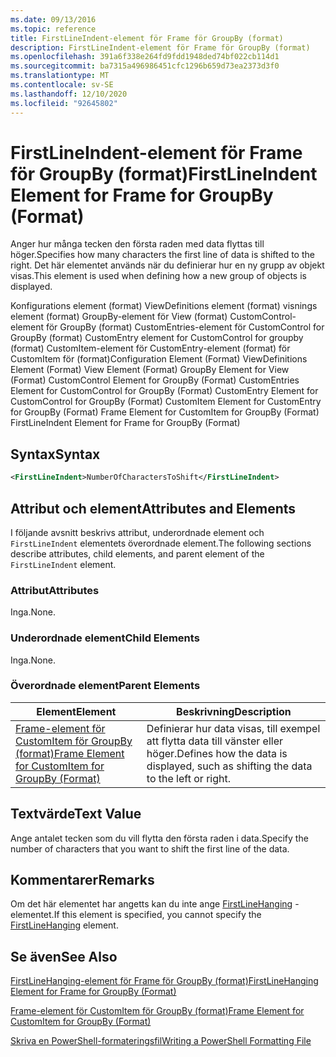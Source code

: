 ```yaml
---
ms.date: 09/13/2016
ms.topic: reference
title: FirstLineIndent-element för Frame för GroupBy (format)
description: FirstLineIndent-element för Frame för GroupBy (format)
ms.openlocfilehash: 391a6f338e264fd9fdd1948ded74bf022cb114d1
ms.sourcegitcommit: ba7315a496986451cfc1296b659d73ea2373d3f0
ms.translationtype: MT
ms.contentlocale: sv-SE
ms.lasthandoff: 12/10/2020
ms.locfileid: "92645802"
---
```

# <a name="firstlineindent-element-for-frame-for-groupby-format"></a><span data-ttu-id="c57d1-103">FirstLineIndent-element för Frame för GroupBy (format)</span><span class="sxs-lookup"><span data-stu-id="c57d1-103">FirstLineIndent Element for Frame for GroupBy (Format)</span></span>

<span data-ttu-id="c57d1-104">Anger hur många tecken den första raden med data flyttas till höger.</span><span class="sxs-lookup"><span data-stu-id="c57d1-104">Specifies how many characters the first line of data is shifted to the right.</span></span> <span data-ttu-id="c57d1-105">Det här elementet används när du definierar hur en ny grupp av objekt visas.</span><span class="sxs-lookup"><span data-stu-id="c57d1-105">This element is used when defining how a new group of objects is displayed.</span></span>

<span data-ttu-id="c57d1-106">Konfigurations element (format) ViewDefinitions element (format) visnings element (format) GroupBy-element för View (format) CustomControl-element för GroupBy (format) CustomEntries-element för CustomControl for GroupBy (format) CustomEntry element for CustomControl for groupby (format) CustomItem-element för CustomEntry-element (format) för CustomItem för (format)</span><span class="sxs-lookup"><span data-stu-id="c57d1-106">Configuration Element (Format) ViewDefinitions Element (Format) View Element (Format) GroupBy Element for View (Format) CustomControl Element for GroupBy (Format) CustomEntries Element for CustomControl for GroupBy (Format) CustomEntry Element for CustomControl for GroupBy (Format) CustomItem Element for CustomEntry for GroupBy (Format) Frame Element for CustomItem for GroupBy (Format) FirstLineIndent Element for Frame for GroupBy (Format)</span></span>

## <a name="syntax"></a><span data-ttu-id="c57d1-107">Syntax</span><span class="sxs-lookup"><span data-stu-id="c57d1-107">Syntax</span></span>

```xml
<FirstLineIndent>NumberOfCharactersToShift</FirstLineIndent>
```

## <a name="attributes-and-elements"></a><span data-ttu-id="c57d1-108">Attribut och element</span><span class="sxs-lookup"><span data-stu-id="c57d1-108">Attributes and Elements</span></span>

<span data-ttu-id="c57d1-109">I följande avsnitt beskrivs attribut, underordnade element och `FirstLineIndent` elementets överordnade element.</span><span class="sxs-lookup"><span data-stu-id="c57d1-109">The following sections describe attributes, child elements, and parent element of the `FirstLineIndent` element.</span></span>

### <a name="attributes"></a><span data-ttu-id="c57d1-110">Attribut</span><span class="sxs-lookup"><span data-stu-id="c57d1-110">Attributes</span></span>

<span data-ttu-id="c57d1-111">Inga.</span><span class="sxs-lookup"><span data-stu-id="c57d1-111">None.</span></span>

### <a name="child-elements"></a><span data-ttu-id="c57d1-112">Underordnade element</span><span class="sxs-lookup"><span data-stu-id="c57d1-112">Child Elements</span></span>

<span data-ttu-id="c57d1-113">Inga.</span><span class="sxs-lookup"><span data-stu-id="c57d1-113">None.</span></span>

### <a name="parent-elements"></a><span data-ttu-id="c57d1-114">Överordnade element</span><span class="sxs-lookup"><span data-stu-id="c57d1-114">Parent Elements</span></span>

|<span data-ttu-id="c57d1-115">Element</span><span class="sxs-lookup"><span data-stu-id="c57d1-115">Element</span></span>|<span data-ttu-id="c57d1-116">Beskrivning</span><span class="sxs-lookup"><span data-stu-id="c57d1-116">Description</span></span>|
|-------------|-----------------|
|[<span data-ttu-id="c57d1-117">Frame-element för CustomItem för GroupBy (format)</span><span class="sxs-lookup"><span data-stu-id="c57d1-117">Frame Element for CustomItem for GroupBy (Format)</span></span>](./frame-element-for-customitem-for-groupby-format.md)|<span data-ttu-id="c57d1-118">Definierar hur data visas, till exempel att flytta data till vänster eller höger.</span><span class="sxs-lookup"><span data-stu-id="c57d1-118">Defines how the data is displayed, such as shifting the data to the left or right.</span></span>|

## <a name="text-value"></a><span data-ttu-id="c57d1-119">Textvärde</span><span class="sxs-lookup"><span data-stu-id="c57d1-119">Text Value</span></span>

<span data-ttu-id="c57d1-120">Ange antalet tecken som du vill flytta den första raden i data.</span><span class="sxs-lookup"><span data-stu-id="c57d1-120">Specify the number of characters that you want to shift the first line of the data.</span></span>

## <a name="remarks"></a><span data-ttu-id="c57d1-121">Kommentarer</span><span class="sxs-lookup"><span data-stu-id="c57d1-121">Remarks</span></span>

<span data-ttu-id="c57d1-122">Om det här elementet har angetts kan du inte ange [FirstLineHanging](./firstlinehanging-element-for-frame-for-groupby-format.md) -elementet.</span><span class="sxs-lookup"><span data-stu-id="c57d1-122">If this element is specified, you cannot specify the [FirstLineHanging](./firstlinehanging-element-for-frame-for-groupby-format.md) element.</span></span>

## <a name="see-also"></a><span data-ttu-id="c57d1-123">Se även</span><span class="sxs-lookup"><span data-stu-id="c57d1-123">See Also</span></span>

[<span data-ttu-id="c57d1-124">FirstLineHanging-element för Frame för GroupBy (format)</span><span class="sxs-lookup"><span data-stu-id="c57d1-124">FirstLineHanging Element for Frame for GroupBy (Format)</span></span>](./firstlinehanging-element-for-frame-for-groupby-format.md)

[<span data-ttu-id="c57d1-125">Frame-element för CustomItem för GroupBy (format)</span><span class="sxs-lookup"><span data-stu-id="c57d1-125">Frame Element for CustomItem for GroupBy (Format)</span></span>](./frame-element-for-customitem-for-groupby-format.md)

[<span data-ttu-id="c57d1-126">Skriva en PowerShell-formateringsfil</span><span class="sxs-lookup"><span data-stu-id="c57d1-126">Writing a PowerShell Formatting File</span></span>](./writing-a-powershell-formatting-file.md)

